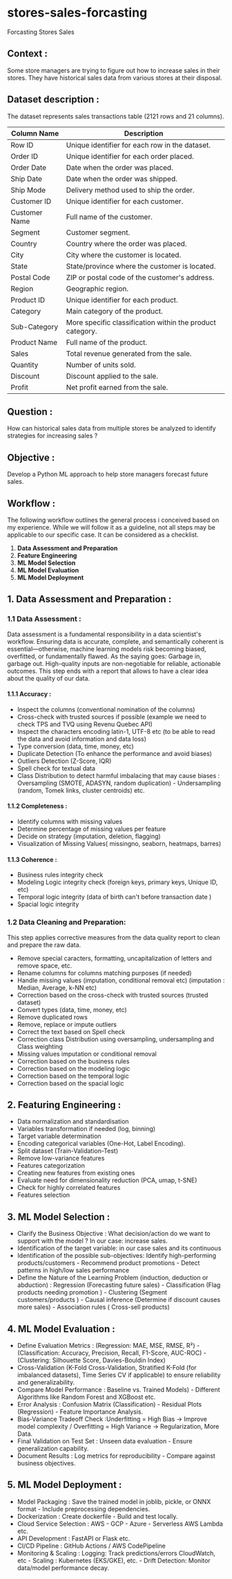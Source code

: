 # stores-sales-forcasting
Forcasting Stores Sales 
## Context :
  Some store managers are trying to figure out how to increase sales in their stores. They have historical sales data from various stores at their disposal.

## Dataset description :  

The dataset represents sales transactions table (2121 rows and 21 columns).

  | Column Name     | Description |
|-----------------|-------------|
| Row ID          | Unique identifier for each row in the dataset. |
| Order ID        | Unique identifier for each order placed. |
| Order Date      | Date when the order was placed. |
| Ship Date       | Date when the order was shipped. |
| Ship Mode       | Delivery method used to ship the order. |
| Customer ID     | Unique identifier for each customer. |
| Customer Name   | Full name of the customer. |
| Segment         | Customer segment. |
| Country         | Country where the order was placed. |
| City            | City where the customer is located. |
| State           | State/province where the customer is located. |
| Postal Code     | ZIP or postal code of the customer's address. |
| Region          | Geographic region. |
| Product ID      | Unique identifier for each product. |
| Category        | Main category of the product. |
| Sub-Category    | More specific classification within the product category. |
| Product Name    | Full name of the product. |
| Sales           | Total revenue generated from the sale. |
| Quantity        | Number of units sold. |
| Discount        | Discount applied to the sale. |
| Profit          | Net profit earned from the sale. |

## Question : 
How can historical sales data from multiple stores be analyzed to identify strategies for increasing sales ?

## Objective : 
Develop a Python ML approach to help store managers forecast future sales.

## Workflow :
The following workflow outlines the general process i conceived based on my experience. While we will follow it as a guideline, not all steps may be applicable to our specific case. It can be considered as a checklist.

  1. **Data Assessment and Preparation**  
  2. **Feature Engineering**  
  3. **ML Model Selection**  
  4. **ML Model Evaluation**  
  5. **ML Model Deployment**  


## 1. Data Assessment and Preparation : 

###  1.1 Data Assessment : 

Data assessment is a fundamental responsibility in a data scientist's workflow. Ensuring data is accurate, complete, and semantically coherent is essential—otherwise, machine learning models risk becoming biased, overfitted, or fundamentally flawed. As the saying goes: Garbage in, garbage out. High-quality inputs are non-negotiable for reliable, actionable outcomes. This step ends with a report that allows to have a clear idea about the quality of our data.

####  1.1.1 Accuracy : 
-  Inspect the columns (conventional nomination of the columns)
-  Cross-check with trusted sources if possible (example we need to check TPS and TVQ using Revenu Quebec API)
-  Inspect the characters encoding latin-1, UTF-8 etc (to be able to read the data and avoid information and data loss)
-  Type conversion (data, time, money, etc)
-  Duplicate Detection (To enhance the performance and avoid biases)
-  Outliers Detection (Z-Score, IQR)
-  Spell check for textual data 
-  Class Distribution to detect harmful imbalacing that may cause biases : Oversampling (SMOTE, ADASYN, random duplication) - Undersampling (random, Tomek links, cluster centroids) etc.

####  1.1.2 Completeness :
-  Identify columns with missing values
-  Determine percentage of missing values per feature
-  Decide on strategy (imputation, deletion, flagging) 
-  Visualization of Missing Values( missingno, seaborn, heatmaps, barres)

####  1.1.3 Coherence :
- Business rules integrity check 
- Modeling Logic integrity check (foreign keys, primary keys, Unique ID, etc)
- Temporal logic integrity (data of birth can't before transaction date )
- Spacial logic integrity 

###  1.2 Data Cleaning and Preparation: 
This step applies corrective measures from the data quality report to clean and prepare the raw data.
-  Remove special caracters, formatting, uncapitalization  of letters and remove space, etc.
-  Rename columns for columns matching purposes (if needed) 
-  Handle missing values (imputation, conditional removal etc) (imputation : Median, Average, k-NN etc)
-  Correction based on the cross-check with trusted sources (trusted dataset)
-  Convert types (data, time, money, etc)
-  Remove duplicated rows
-  Remove, replace or impute outliers
-  Correct the text based on Spell check
-  Correction class Distribution using oversampling, undersampling and Class weighting
-  Missing values imputation or conditional removal
-  Correction based on the business rules 
-  Correction based on the modeling logic 
-  Correction based on the temporal logic 
-  Correction based on the spacial logic 

## 2. Featuring Engineering : 

- Data normalization and standardisation
- Variables transformation if needed (log, binning)
- Target variable determination
- Encoding categorical variables (One-Hot, Label Encoding).
- Split dataset (Train-Validation-Test)
- Remove low-variance features
- Features categorization 
- Creating new features from existing ones
- Evaluate need for dimensionality reduction (PCA, umap, t-SNE)
- Check for highly correlated features
- Features selection

## 3. ML Model Selection : 

- Clarify the Business Objective : What decision/action do we want to support with the model ? In our case: increase sales.
- Identification of the target variable: in our case sales and its continuous 
- Identification of the possible sub-objectives: Identify high-performing products/customers - Recommend product promotions - Detect patterns in high/low sales performance
- Define the Nature of the Learning Problem (induction, deduction or abduction) : Regression (Forecasting future sales) - Classification (Flag products needing promotion ) - Clustering (Segment customers/products
) - Causal inference (Determine if discount causes more sales) - Association rules (	Cross-sell products)

## 4. ML Model Evaluation :

- Define Evaluation Metrics : (Regression: MAE, MSE, RMSE, R²) - (Classification: Accuracy, Precision, Recall, F1-Score, AUC-ROC) - (Clustering: Silhouette Score, Davies-Bouldin Index)
- Cross-Validation (K-Fold Cross-Validation, Stratified K-Fold (for imbalanced datasets), Time Series CV if applicable)  to ensure reliability and generalizability.
- Compare Model Performance : Baseline vs. Trained Models)  - Different Algorithms like Random Forest and XGBoost etc.
- Error Analysis : Confusion Matrix (Classification) -  Residual Plots (Regression) - Feature Importance Analysis.
- Bias-Variance Tradeoff Check :Underfitting = High Bias → Improve model complexity / Overfitting = High Variance → Regularization, More Data.
- Final Validation on Test Set : Unseen data evaluation - Ensure generalization capability.
- Document Results : Log metrics for reproducibility - Compare against business objectives.
  
## 5. ML Model Deployment :

-  Model Packaging : Save the trained model in joblib, pickle, or ONNX format -  Include preprocessing dependencies.
-  Dockerization : Create dockerfile - Build and test locally.
-  Cloud Service Selection : AWS - GCP - Azure - Serverless AWS Lambda etc.
-  API Development : FastAPI or Flask etc.
-  CI/CD Pipeline : GitHub Actions / AWS CodePipeline
-  Monitoring & Scaling : Logging: Track predictions/errors CloudWatch, etc - Scaling : Kubernetes (EKS/GKE), etc. - Drift Detection: Monitor data/model performance decay.


